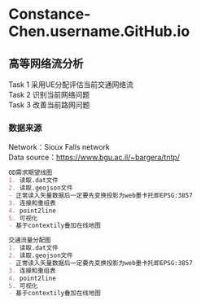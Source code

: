 # Constance-Chen.username.GitHub.io
## 高等网络流分析

Task 1 采用UE分配评估当前交通网络流<br>
Task 2 识别当前网络问题<br>
Task 3 改善当前路网问题

### 数据来源

Network：Sioux Falls network<br>
Data source：https://www.bgu.ac.il/~bargera/tntp/

```markdown
OD需求期望线图
1. 读取.dat文件
2. 读取.geojson文件
- 正常读入矢量数据后一定要先变换投影为web墨卡托即EPSG:3857
3. 连接和重组表
4. point2line
5. 可视化
- 基于contextily叠加在线地图
```
```markdown
交通流量分配图
1. 读取.dat文件
2. 读取.geojson文件
- 正常读入矢量数据后一定要先变换投影为web墨卡托即EPSG:3857
3. 连接和重组表
4. point2line
5. 可视化
- 基于contextily叠加在线地图
```
